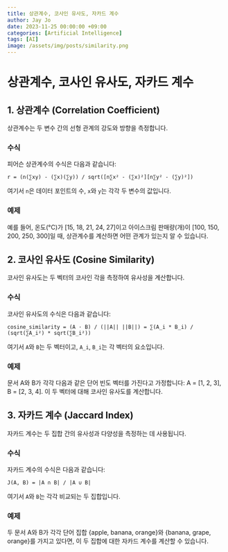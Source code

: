 ```yaml
---
title: 상관계수, 코사인 유사도, 자카드 계수
author: Jay Jo
date: 2023-11-25 00:00:00 +09:00
categories: [Artificial Intelligence]
tags: [AI]
image: /assets/img/posts/similarity.png
---
```


# 상관계수, 코사인 유사도, 자카드 계수

## 1. 상관계수 (Correlation Coefficient)
상관계수는 두 변수 간의 선형 관계의 강도와 방향을 측정합니다.

### 수식
피어슨 상관계수의 수식은 다음과 같습니다:
```
r = (n(∑xy) - (∑x)(∑y)) / sqrt([n∑x² - (∑x)²][n∑y² - (∑y)²])
```
여기서 `n`은 데이터 포인트의 수, `x`와 `y`는 각각 두 변수의 값입니다.

### 예제
예를 들어, 온도(°C)가 [15, 18, 21, 24, 27]이고 아이스크림 판매량(개)이 [100, 150, 200, 250, 300]일 때, 상관계수를 계산하면 어떤 관계가 있는지 알 수 있습니다.

## 2. 코사인 유사도 (Cosine Similarity)
코사인 유사도는 두 벡터의 코사인 각을 측정하여 유사성을 계산합니다.

### 수식
코사인 유사도의 수식은 다음과 같습니다:
```
cosine_similarity = (A · B) / (||A|| ||B||) = ∑(A_i * B_i) / (sqrt(∑A_i²) * sqrt(∑B_i²))
```
여기서 `A`와 `B`는 두 벡터이고, `A_i`, `B_i`는 각 벡터의 요소입니다.

### 예제
문서 A와 B가 각각 다음과 같은 단어 빈도 벡터를 가진다고 가정합니다: A = [1, 2, 3], B = [2, 3, 4]. 이 두 벡터에 대해 코사인 유사도를 계산합니다.

## 3. 자카드 계수 (Jaccard Index)
자카드 계수는 두 집합 간의 유사성과 다양성을 측정하는 데 사용됩니다.

### 수식
자카드 계수의 수식은 다음과 같습니다:
```
J(A, B) = |A ∩ B| / |A ∪ B|
```
여기서 `A`와 `B`는 각각 비교되는 두 집합입니다.

### 예제
두 문서 A와 B가 각각 단어 집합 {apple, banana, orange}와 {banana, grape, orange}를 가지고 있다면, 이 두 집합에 대한 자카드 계수를 계산할 수 있습니다.
